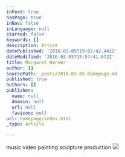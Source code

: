 ```yaml
---
inFeed: true
hasPage: true
inNav: false
inLanguage: null
starred: false
keywords: []
description: Artist
datePublished: '2016-03-05T19:02:42.442Z'
dateModified: '2016-03-05T18:57:41.672Z'
title: Margaret Harmer
author: []
sourcePath: _posts/2016-03-05-homepage.md
published: true
authors: []
publisher:
  name: null
  domain: null
  url: null
  favicon: null
url: homepage/index.html
_type: Article

---
```

music video painting sculpture production
![](https://the-grid-user-content.s3-us-west-2.amazonaws.com/c40b5131-c1b0-4eec-b17d-cb2fd4876579.jpg)